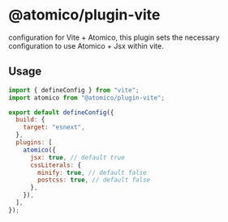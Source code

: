 # @atomico/plugin-vite

configuration for Vite + Atomico, this plugin sets the necessary configuration to use Atomico + Jsx within vite.

## Usage

```jsx
import { defineConfig } from "vite";
import atomico from "@atomico/plugin-vite";

export default defineConfig({
  build: {
    target: "esnext",
  },
  plugins: [
    atomico({
      jsx: true, // default true
      cssLiterals: {
        minify: true, // default false
        postcss: true, // default false
      },
    }),
  ],
});
```
